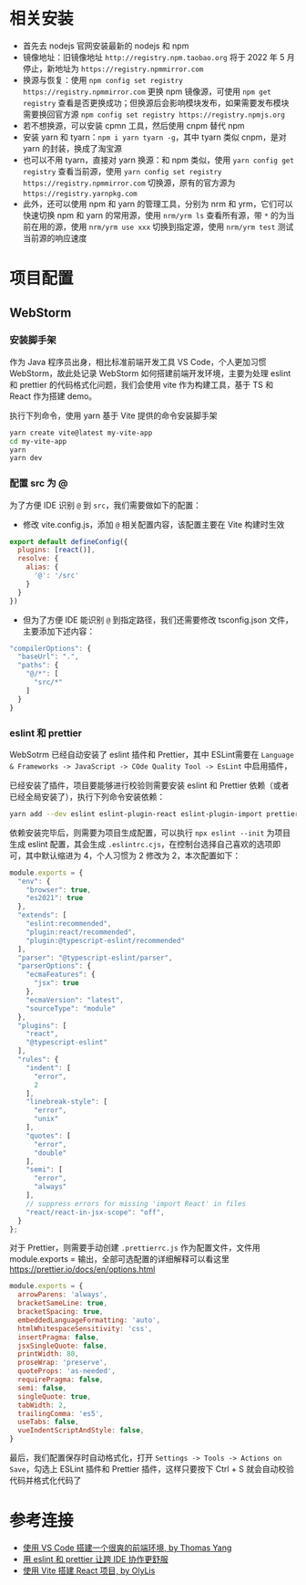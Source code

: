 

# 相关安装

- 首先去 nodejs 官网安装最新的 nodejs 和 npm
- 镜像地址：旧镜像地址 `http://registry.npm.taobao.org` 将于 2022 年 5 月停止，新地址为 `https://registry.npmmirror.com`
- 换源与恢复：使用 `npm config set registry https://registry.npmmirror.com` 更换 npm 镜像源，可使用 `npm get registry` 查看是否更换成功；但换源后会影响模块发布，如果需要发布模块需要换回官方源 `npm config set registry https://registry.npmjs.org`
- 若不想换源，可以安装 cpmn 工具，然后使用 cnpm 替代 npm
- 安装 yarn 和 tyarn：`npm i yarn tyarn -g`，其中 tyarn 类似 cnpm，是对 yarn 的封装，换成了淘宝源
- 也可以不用 tyarn，直接对 yarn 换源：和 npm 类似，使用 `yarn config get registry` 查看当前源，使用 `yarn config set registry https://registry.npmmirror.com` 切换源，原有的官方源为 `https://registry.yarnpkg.com`
- 此外，还可以使用 npm 和 yarn 的管理工具，分别为 nrm 和 yrm，它们可以快速切换 npm 和 yarn 的常用源，使用 `nrm/yrm ls` 查看所有源，带 `*` 的为当前在用的源，使用 `nrm/yrm use xxx` 切换到指定源，使用 `nrm/yrm test` 测试当前源的响应速度

# 项目配置

## WebStorm

### 安装脚手架

作为 Java 程序员出身，相比标准前端开发工具 VS Code，个人更加习惯 WebStorm，故此处记录 WebStorm 如何搭建前端开发环境，主要为处理 eslint 和 prettier 的代码格式化问题，我们会使用 vite 作为构建工具，基于 TS 和 React 作为搭建 demo。

执行下列命令，使用 yarn 基于 Vite 提供的命令安装脚手架
```bash
yarn create vite@latest my-vite-app
cd my-vite-app
yarn
yarn dev
```

### 配置 src 为 @

为了方便 IDE 识别 `@` 到 `src`，我们需要做如下的配置：
- 修改 vite.config.js，添加 `@` 相关配置内容，该配置主要在 Vite 构建时生效
```js
export default defineConfig({
  plugins: [react()],
  resolve: {
    alias: {
      '@': '/src'
    }
  }
})
```
- 但为了方便 IDE 能识别 `@` 到指定路径，我们还需要修改 tsconfig.json 文件，主要添加下述内容：
```js
"compilerOptions": {
  "baseUrl": ".",
  "paths": {
    "@/*": [
      "src/*"
    ]
  }
}
```

### eslint 和 prettier

WebSotrm 已经自动安装了 eslint 插件和 Prettier，其中 ESLint需要在 `Language & Frameworks -> JavaScript -> COde Quality Tool -> EsLint` 中启用插件，

已经安装了插件，项目要能够进行校验则需要安装 eslint 和 Prettier 依赖（或者已经全局安装了），执行下列命令安装依赖：
```bash
yarn add --dev eslint eslint-plugin-react eslint-plugin-import prettier
```

依赖安装完毕后，则需要为项目生成配置，可以执行 `npx eslint --init` 为项目生成 eslint 配置，其会生成 `.eslintrc.cjs`，在控制台选择自己喜欢的选项即可，其中默认缩进为 4，个人习惯为 2 修改为 2，本次配置如下：
```js
module.exports = {
  "env": {
    "browser": true,
    "es2021": true
  },
  "extends": [
    "eslint:recommended",
    "plugin:react/recommended",
    "plugin:@typescript-eslint/recommended"
  ],
  "parser": "@typescript-eslint/parser",
  "parserOptions": {
    "ecmaFeatures": {
      "jsx": true
    },
    "ecmaVersion": "latest",
    "sourceType": "module"
  },
  "plugins": [
    "react",
    "@typescript-eslint"
  ],
  "rules": {
    "indent": [
      "error",
      2
    ],
    "linebreak-style": [
      "error",
      "unix"
    ],
    "quotes": [
      "error",
      "double"
    ],
    "semi": [
      "error",
      "always"
    ],
    // suppress errors for missing 'import React' in files
    "react/react-in-jsx-scope": "off",
  }
};
```

对于 Prettier，则需要手动创建 `.prettierrc.js` 作为配置文件，文件用 module.exports = 输出，全部可选配置的详细解释可以看这里 https://prettier.io/docs/en/options.html
```js
module.exports = {
  arrowParens: 'always',
  bracketSameLine: true,
  bracketSpacing: true,
  embeddedLanguageFormatting: 'auto',
  htmlWhitespaceSensitivity: 'css',
  insertPragma: false,
  jsxSingleQuote: false,
  printWidth: 80,
  proseWrap: 'preserve',
  quoteProps: 'as-needed',
  requirePragma: false,
  semi: false,
  singleQuote: true,
  tabWidth: 2,
  trailingComma: 'es5',
  useTabs: false,
  vueIndentScriptAndStyle: false,
}
```

最后，我们配置保存时自动格式化，打开 `Settings -> Tools -> Actions on Save`，勾选上 ESLint 插件和 Prettier 插件，这样只要按下 Ctrl + S 就会自动校验代码并格式化代码了


# 参考连接

- [使用 VS Code 搭建一个很爽的前端环境, by Thomas Yang](https://medium.com/@thoamsy/%E4%BD%BF%E7%94%A8-vs-code-%E6%90%AD%E5%BB%BA%E4%B8%80%E4%B8%AA%E5%BE%88%E7%88%BD%E7%9A%84%E5%89%8D%E7%AB%AF%E7%8E%AF%E5%A2%83-2d393ba5cc45)
- [用 eslint 和 prettier 让跨 IDE 协作更舒服](https://ssshooter.com/2021-11-05-eslint-and-prettier2/)
- [使用 Vite 搭建 React 项目, by OlyLis](https://juejin.cn/post/7088243962967752711)